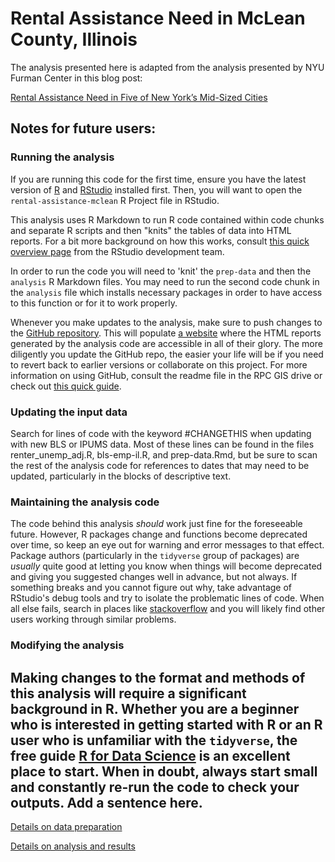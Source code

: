 # Rental Assistance Need in McLean County, Illinois

The analysis presented here is adapted from the analysis presented by NYU Furman Center in this blog post:

[Rental Assistance Need in Five of New York’s Mid-Sized Cities](https://furmancenter.org/thestoop/entry/rental-assistance-need-in-five-of-new-yorks-mid-sized-cities)

## Notes for future users:

### Running the analysis

If you are running this code for the first time, ensure you have the latest version of [R](https://www.r-project.org/) and [RStudio](https://rstudio.com/) installed first. Then, you will want to open the `rental-assistance-mclean` R Project file in RStudio.

This analysis uses R Markdown to run R code contained within code chunks and separate R scripts and then "knits" the tables of data into HTML reports. For a bit more background on how this works, consult [this quick overview page](https://rmarkdown.rstudio.com/authoring_quick_tour.html) from the RStudio development team.

In order to run the code you will need to 'knit' the `prep-data` and then the `analysis` R Markdown files. You may need to run the second code chunk in the `analysis` file which installs necessary packages in order to have access to this function or for it to work properly.

Whenever you make updates to the analysis, make sure to push changes to the [GitHub repository](https://github.com/mcrpc/rental-assistance-mclean). This will populate [a website](https://mcrpc.github.io/rental-assistance-mclean/) where the HTML reports generated by the analysis code are accessible in all of their glory. The more diligently you update the GitHub repo, the easier your life will be if you need to revert back to earlier versions or collaborate on this project. For more information on using GitHub, consult the readme file in the RPC GIS drive or check out [this quick guide](https://happygitwithr.com/rstudio-git-github.html).

### Updating the input data

Search for lines of code with the keyword #CHANGETHIS when updating with new BLS or IPUMS data. Most of these lines can be found in the files renter_unemp_adj.R, bls-emp-il.R, and prep-data.Rmd, but be sure to scan the rest of the analysis code for references to dates that may need to be updated, particularly in the blocks of descriptive text.

### Maintaining the analysis code

The code behind this analysis *should* work just fine for the foreseeable future. However, R packages change and functions become deprecated over time, so keep an eye out for warning and error messages to that effect. Package authors (particularly in the `tidyverse` group of packages) are *usually* quite good at letting you know when things will become deprecated and giving you suggested changes well in advance, but not always. If something breaks and you cannot figure out why, take advantage of RStudio's debug tools and try to isolate the problematic lines of code. When all else fails, search in places like [stackoverflow](https://stackoverflow.com/questions/tagged/r) and you will likely find other users working through similar problems.

### Modifying the analysis

Making changes to the format and methods of this analysis will require a significant background in R. Whether you are a beginner who is interested in getting started with R or an R user who is unfamiliar with the `tidyverse`, the free guide [R for Data Science](https://r4ds.had.co.nz/) is an excellent place to start. When in doubt, always start small and constantly re-run the code to check your outputs.
Add a sentence here.
--- 

[Details on data preparation](https://mcrpc.github.io/rental-assistance-mclean/docs/prep-data.html) 

[Details on analysis and results](https://mcrpc.github.io/rental-assistance-mclean/docs/analysis_moe-no_rep-100.html)
